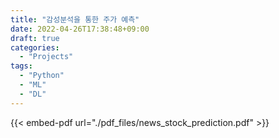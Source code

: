 ```yaml
---
title: "감성분석을 통한 주가 예측"
date: 2022-04-26T17:38:48+09:00
draft: true
categories:
  - "Projects"
tags:
  - "Python"
  - "ML"
  - "DL"
---
```


{{< embed-pdf url="./pdf_files/news_stock_prediction.pdf" >}}